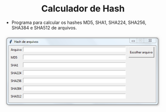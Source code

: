 <h1 align="center">Calculador de Hash</h1>

- Programa para calcular os hashes MD5, SHA1, SHA224, SHA256, SHA384 e SHA512 de arquivos.

![Screenshot](https://github.com/AndrewVargas1991/Hash-MD5-SHA/blob/main/imagens/Tela.png)
